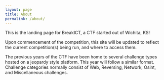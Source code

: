 ```yaml
---
layout: page
title: About
permalink: /about/
---
```


This is the landing page for BreakICT, a CTF started out of Wichita, KS!

Upon commencement of the competition, this site will be updated to reflect the current competition(s) being run, and where to access them.

The previous years of the CTF have been home to several challenge types hosted on a jeopardy style platform. This year will follow a similar format. Challenge categories normally consist of Web, Reversing, Network, Osint, and Miscellaneous challenges.